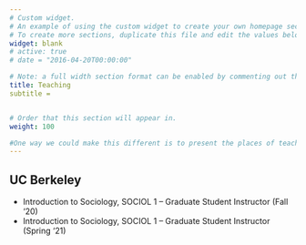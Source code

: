 ```yaml
---
# Custom widget.
# An example of using the custom widget to create your own homepage section.
# To create more sections, duplicate this file and edit the values below as desired.
widget: blank
# active: true
# date = "2016-04-20T00:00:00"

# Note: a full width section format can be enabled by commenting out the `title` and `subtitle` with a `#`.
title: Teaching
subtitle = 


# Order that this section will appear in.
weight: 100

#One way we could make this different is to present the places of teaching as a smaller list with a click through to course descriptions and why we were teaching at that location. More in line with the project presentation line of reasoning. If we did each teaching engagement independently like a talk, and then aggregate them, then we could use schema.org metadata to describe each teaching engagement.
---
```

<h2>UC Berkeley</h2>


+ Introduction to Sociology, SOCIOL 1 – Graduate Student Instructor (Fall ‘20)
+ Introduction to Sociology, SOCIOL 1 – Graduate Student Instructor (Spring ‘21)
